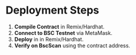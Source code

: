 # Deployment Steps
1. **Compile Contract** in Remix/Hardhat.
2. **Connect to BSC Testnet** via MetaMask.
3. **Deploy** in in Remix/Hardhat.
4. **Verify on BscScan** using the contract address.